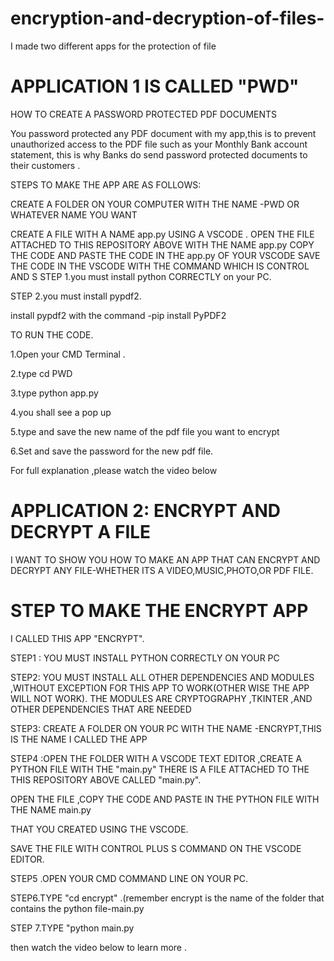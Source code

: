 # encryption-and-decryption-of-files-
I made two different apps for the protection of file
# APPLICATION 1 IS CALLED "PWD" 
HOW TO CREATE A PASSWORD PROTECTED PDF DOCUMENTS

You password protected any PDF document with my app,this is to prevent unauthorized access to the PDF file such as your Monthly Bank account statement, this is why Banks do send password protected documents to their customers .

STEPS TO MAKE THE APP ARE AS FOLLOWS:

CREATE A FOLDER ON YOUR COMPUTER WITH THE NAME -PWD OR WHATEVER NAME YOU WANT

CREATE A FILE WITH A NAME app.py USING A VSCODE .
OPEN THE FILE ATTACHED TO THIS REPOSITORY ABOVE WITH THE NAME app.py 
COPY THE CODE   AND PASTE THE CODE IN THE app.py OF YOUR VSCODE 
SAVE THE CODE IN THE VSCODE WITH THE COMMAND WHICH IS CONTROL AND S 
STEP 1.you must install python CORRECTLY on your PC.

STEP 2.you must install pypdf2.

install pypdf2 with the command -pip install PyPDF2

TO RUN THE CODE.

1.Open your CMD Terminal .

2.type cd PWD

3.type python app.py

4.you shall see a pop up

5.type and save the new name of the pdf file you want to encrypt

6.Set and save the password for the new pdf file.

For full explanation ,please watch the video below



# APPLICATION 2:  ENCRYPT AND DECRYPT A FILE

I WANT TO SHOW YOU HOW TO MAKE AN APP THAT CAN ENCRYPT AND DECRYPT ANY FILE-WHETHER ITS A VIDEO,MUSIC,PHOTO,OR PDF FILE.

# STEP TO MAKE THE ENCRYPT APP

I CALLED THIS APP "ENCRYPT".

STEP1 : YOU MUST INSTALL PYTHON CORRECTLY ON YOUR PC

STEP2: YOU MUST INSTALL ALL OTHER DEPENDENCIES AND MODULES ,WITHOUT EXCEPTION FOR THIS 
APP TO WORK(OTHER WISE THE APP WILL NOT WORK).
THE MODULES ARE CRYPTOGRAPHY ,TKINTER ,AND OTHER DEPENDENCIES THAT ARE NEEDED

STEP3: CREATE A FOLDER ON YOUR PC WITH THE NAME -ENCRYPT,THIS IS THE NAME I CALLED THE APP

STEP4 :OPEN THE FOLDER WITH A VSCODE TEXT EDITOR ,CREATE A PYTHON FILE WITH THE "main.py" 
THERE IS A FILE ATTACHED TO THE THIS REPOSITORY ABOVE CALLED "main.py".

OPEN THE FILE ,COPY THE CODE AND PASTE IN THE PYTHON FILE WITH THE NAME main.py 

THAT YOU CREATED USING THE VSCODE.

SAVE THE FILE WITH CONTROL PLUS S COMMAND ON THE VSCODE EDITOR.

STEP5 .OPEN YOUR CMD COMMAND LINE ON YOUR PC.

STEP6.TYPE "cd encrypt" .(remember encrypt is the name of the folder that contains the python file-main.py

STEP 7.TYPE "python main.py

then watch the video below to learn more .





